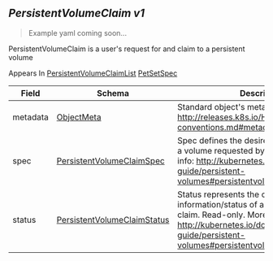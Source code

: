## *PersistentVolumeClaim v1*

> Example yaml coming soon...



PersistentVolumeClaim is a user's request for and claim to a persistent volume

<aside class="notice">
Appears In  <a href="#persistentvolumeclaimlist-v1">PersistentVolumeClaimList</a>  <a href="#petsetspec-v1alpha1">PetSetSpec</a> </aside>

Field        | Schema     | Description
------------ | ---------- | -----------
metadata | [ObjectMeta](#objectmeta-v1) | Standard object's metadata. More info: http://releases.k8s.io/HEAD/docs/devel/api-conventions.md#metadata
spec | [PersistentVolumeClaimSpec](#persistentvolumeclaimspec-v1) | Spec defines the desired characteristics of a volume requested by a pod author. More info: http://kubernetes.io/docs/user-guide/persistent-volumes#persistentvolumeclaims
status | [PersistentVolumeClaimStatus](#persistentvolumeclaimstatus-v1) | Status represents the current information/status of a persistent volume claim. Read-only. More info: http://kubernetes.io/docs/user-guide/persistent-volumes#persistentvolumeclaims

